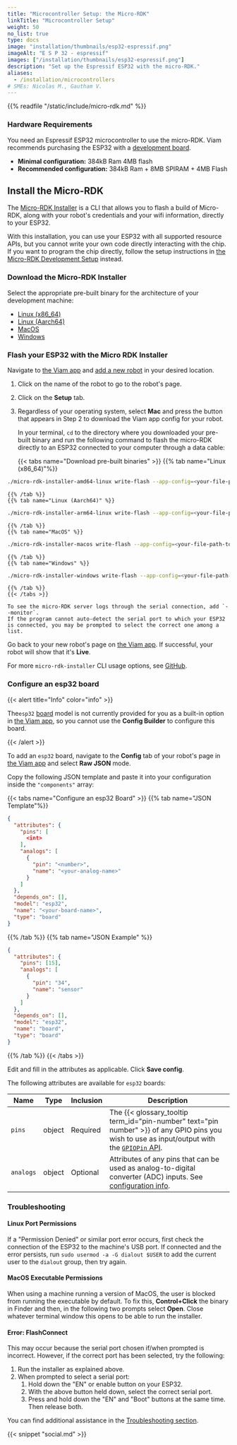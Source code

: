 ```yaml
---
title: "Microcontroller Setup: the Micro-RDK"
linkTitle: "Microcontroller Setup"
weight: 50
no_list: true
type: docs
image: "installation/thumbnails/esp32-espressif.png"
imageAlt: "E S P 32 - espressif"
images: ["/installation/thumbnails/esp32-espressif.png"]
description: "Set up the Espressif ESP32 with the micro-RDK."
aliases:
  - /installation/microcontrollers
# SMEs: Nicolas M., Gautham V.
---
```


{{% readfile "/static/include/micro-rdk.md" %}}

### Hardware Requirements

You need an Espressif ESP32 microcontroller to use the micro-RDK.
Viam recommends purchasing the ESP32 with a [development board](https://www.espressif.com/en/products/devkits).

- **Minimal configuration:** 384kB Ram 4MB flash
- **Recommended configuration:** 384kB Ram + 8MB SPIRAM + 4MB Flash

## Install the Micro-RDK

The [Micro-RDK Installer](https://github.com/viamrobotics/micro-rdk/tree/main/micro-rdk-installer) is a CLI that allows you to flash a build of Micro-RDK, along with your robot's credentials and your wifi information, directly to your ESP32.

With this installation, you can use your ESP32 with all supported resource APIs, but you cannot write your own code directly interacting with the chip.
If you want to program the chip directly, follow the setup instructions in [the Micro-RDK Development Setup](/installation/prepare/microcontrollers/development-setup/) instead.

### Download the Micro-RDK Installer

Select the appropriate pre-built binary for the architecture of your development machine:

- [Linux (x86_64)](https://github.com/viamrobotics/micro-rdk/releases/latest/download/micro-rdk-installer-amd64-linux)
- [Linux (Aarch64)](https://github.com/viamrobotics/micro-rdk/releases/latest/download/micro-rdk-installer-arm64-linux)
- [MacOS](https://github.com/viamrobotics/micro-rdk/releases/latest/download/micro-rdk-installer-macos)
- [Windows](https://github.com/viamrobotics/micro-rdk/releases/latest/download/micro-rdk-installer-windows.exe)

### Flash your ESP32 with the Micro RDK Installer

Navigate to [the Viam app](https://app.viam.com) and [add a new robot](/manage/fleet/robots/#add-a-new-robot) in your desired location.

1. Click on the name of the robot to go to the robot's page.
2. Click on the **Setup** tab.
3. Regardless of your operating system, select **Mac** and press the button that appears in Step 2 to download the Viam app config for your robot.

   In your terminal, `cd` to the directory where you downloaded your pre-built binary and run the following command to flash the micro-RDK directly to an ESP32 connected to your computer through a data cable:

   {{< tabs name="Download pre-built binaries" >}}
   {{% tab name="Linux (x86_64)"%}}

```sh { class="command-line" data-prompt="$"}
./micro-rdk-installer-amd64-linux write-flash --app-config=<your-file-path-to/viam.json>
```

    {{% /tab %}}
    {{% tab name="Linux (Aarch64)" %}}

```sh { class="command-line" data-prompt="$"}
./micro-rdk-installer-arm64-linux write-flash --app-config=<your-file-path-to/viam.json>
```

    {{% /tab %}}
    {{% tab name="MacOS" %}}

```sh { class="command-line" data-prompt="$"}
./micro-rdk-installer-macos write-flash --app-config=<your-file-path-to/viam.json>
```

    {{% /tab %}}
    {{% tab name="Windows" %}}

```sh { class="command-line" data-prompt="$"}
./micro-rdk-installer-windows write-flash --app-config=<your-file-path-to/viam.json>
```

    {{% /tab %}}
    {{< /tabs >}}

    To see the micro-RDK server logs through the serial connection, add `--monitor`.
    If the program cannot auto-detect the serial port to which your ESP32 is connected, you may be prompted to select the correct one among a list.

Go back to your new robot's page on [the Viam app](https://app.viam.com).
If successful, your robot will show that it's **Live**.

For more `micro-rdk-installer` CLI usage options, see [GitHub](https://github.com/viamrobotics/micro-rdk/tree/main/micro-rdk-installer).

### Configure an esp32 board

{{< alert title="Info" color="info" >}}

The`esp32` [board](/components/board/) model is not currently provided for you as a built-in option in [the Viam app](https://app.viam.com), so you cannot use the **Config Builder** to configure this board.

{{< /alert >}}

To add an `esp32` board, navigate to the **Config** tab of your robot's page in [the Viam app](https://app.viam.com) and select **Raw JSON** mode.

Copy the following JSON template and paste it into your configuration inside the `"components"` array:

{{< tabs name="Configure an esp32 Board" >}}
{{% tab name="JSON Template"%}}

```json {class="line-numbers linkable-line-numbers"}
{
  "attributes": {
    "pins": [
      <int>
    ],
    "analogs": [
      {
        "pin": "<number>",
        "name": "<your-analog-name>"
      }
    ]
  },
  "depends_on": [],
  "model": "esp32",
  "name": "<your-board-name>",
  "type": "board"
}
```

{{% /tab %}}
{{% tab name="JSON Example" %}}

```json {class="line-numbers linkable-line-numbers"}
{
  "attributes": {
    "pins": [15],
    "analogs": [
      {
        "pin": "34",
        "name": "sensor"
      }
    ]
  },
  "depends_on": [],
  "model": "esp32",
  "name": "board",
  "type": "board"
}
```

{{% /tab %}}
{{< /tabs >}}

Edit and fill in the attributes as applicable.
Click **Save config**.

The following attributes are available for `esp32` boards:

<!-- prettier-ignore -->
| Name | Type | Inclusion | Description |
| ---- | ---- | --------- | ----------- |
| `pins` | object | Required | The {{< glossary_tooltip term_id="pin-number" text="pin number" >}} of any GPIO pins you wish to use as input/output with the [`GPIOPin` API](/program/apis/#gpio-pins). |
| `analogs` | object | Optional | Attributes of any pins that can be used as analog-to-digital converter (ADC) inputs. See [configuration info](/components/board/#analogs). |

### Troubleshooting

#### Linux Port Permissions

If a "Permission Denied" or similar port error occurs, first check the connection of the ESP32 to the machine's USB port.
If connected and the error persists, run `sudo usermod -a -G dialout $USER` to add the current user to the `dialout` group, then try again.

#### MacOS Executable Permissions

When using a machine running a version of MacOS, the user is blocked from running the executable by default.
To fix this, **Control+Click** the binary in Finder and then, in the following two prompts select **Open**.
Close whatever terminal window this opens to be able to run the installer.

#### Error: FlashConnect

This may occur because the serial port chosen if/when prompted is incorrect.
However, if the correct port has been selected, try the following:

1. Run the installer as explained above.
2. When prompted to select a serial port:
   1. Hold down the "EN" or enable button on your ESP32.
   2. With the above button held down, select the correct serial port.
   3. Press and hold down the "EN" and "Boot" buttons at the same time. Then release both.

You can find additional assistance in the [Troubleshooting section](/appendix/troubleshooting/).

{{< snippet "social.md" >}}

